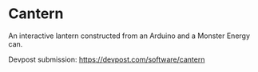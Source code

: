 # Cantern
An interactive lantern constructed from an Arduino and a Monster Energy can.

Devpost submission:
https://devpost.com/software/cantern
